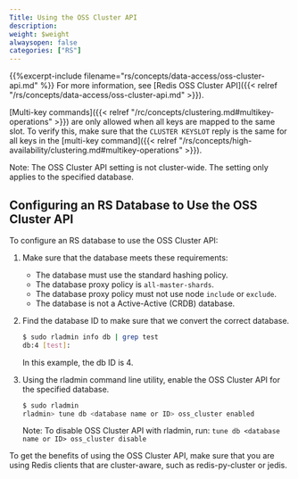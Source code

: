 ```yaml
---
Title: Using the OSS Cluster API
description:
weight: $weight
alwaysopen: false
categories: ["RS"]
---
```

{{%excerpt-include filename="rs/concepts/data-access/oss-cluster-api.md" %}}
For more information, see [Redis OSS Cluster API]({{< relref "/rs/concepts/data-access/oss-cluster-api.md" >}}).

[Multi-key commands]({{< relref "/rc/concepts/clustering.md#multikey-operations" >}}) are only allowed when all keys are mapped to the same slot.
To verify this, make sure that the `CLUSTER KEYSLOT` reply is the same for all keys in the [multi-key command]({{< relref "/rs/concepts/high-availability/clustering.md#multikey-operations" >}}).

Note: The OSS Cluster API setting is not cluster-wide.
The setting only applies to the specified database.

## Configuring an RS Database to Use the OSS Cluster API

To configure an RS database to use the OSS Cluster API:

1. Make sure that the database meets these requirements:
    - The database must use the standard hashing policy.
    - The database proxy policy is `all-master-shards`.
    - The database proxy policy must not use node `include` or `exclude`.
    - The database is not a Active-Active (CRDB) database.
1. Find the database ID to make sure that we convert the correct database.

    ```sh
    $ sudo rladmin info db | grep test
    db:4 [test]:
    ```

    In this example, the db ID is 4.

1. Using the rladmin command line utility, enable the OSS Cluster API
for the specified database.

    ```sh
    $ sudo rladmin
    rladmin> tune db <database name or ID> oss_cluster enabled
    ```

    Note: To disable OSS Cluster API with rladmin, run: `tune db <database name or ID> oss_cluster disable`

To get the benefits of using the OSS Cluster API, make sure that you are using
Redis clients that are cluster-aware, such as redis-py-cluster or jedis.
